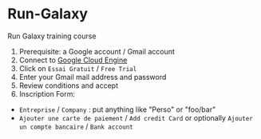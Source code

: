 # Run-Galaxy
Run Galaxy training course

1. Prerequisite: a Google account / Gmail account
2. Connect to [Google Cloud Engine](https://cloud.google.com/)
3. Click on `Essai Gratuit` / `Free Trial`
4. Enter your Gmail mail address and password
5. Review conditions and accept
6. Inscription Form:
  - `Entreprise` / `Company` : put anything like "Perso" or "foo/bar"
  - `Ajouter une carte de paiement` / `Add credit Card` or optionally `Ajouter un compte bancaire` / `Bank account`
  
